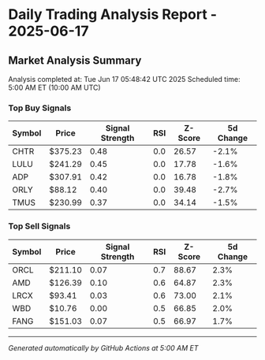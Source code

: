 # Daily Trading Analysis Report - 2025-06-17

## Market Analysis Summary

Analysis completed at: Tue Jun 17 05:48:42 UTC 2025
Scheduled time: 5:00 AM ET (10:00 AM UTC)

### Top Buy Signals

| Symbol | Price | Signal Strength | RSI | Z-Score | 5d Change |
|--------|-------|----------------|-----|---------|-----------|
| CHTR | $375.23 | 0.48 | 0.0 | 26.57 | -2.1% |
| LULU | $241.29 | 0.45 | 0.0 | 17.78 | -1.6% |
| ADP | $307.91 | 0.42 | 0.0 | 16.78 | -1.8% |
| ORLY | $88.12 | 0.40 | 0.0 | 39.48 | -2.7% |
| TMUS | $230.99 | 0.37 | 0.0 | 34.14 | -1.5% |

### Top Sell Signals

| Symbol | Price | Signal Strength | RSI | Z-Score | 5d Change |
|--------|-------|----------------|-----|---------|-----------|
| ORCL | $211.10 | 0.07 | 0.7 | 88.67 | 2.3% |
| AMD | $126.39 | 0.10 | 0.6 | 64.87 | 2.3% |
| LRCX | $93.41 | 0.03 | 0.6 | 73.00 | 2.1% |
| WBD | $10.76 | 0.00 | 0.5 | 66.85 | 2.0% |
| FANG | $151.03 | 0.07 | 0.5 | 66.97 | 1.7% |

---
*Generated automatically by GitHub Actions at 5:00 AM ET*
